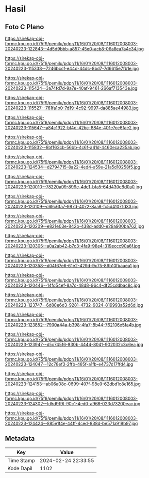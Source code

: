 # Hasil

## Foto C Plano

https://sirekap-obj-formc.kpu.go.id/75f9/pemilu/pdpr/11/16/01/20/08/1116012008003-20240223-122843--4d5d9bbb-a857-45e0-acb8-06a8ea7a4c34.jpg

https://sirekap-obj-formc.kpu.go.id/75f9/pemilu/pdpr/11/16/01/20/08/1116012008003-20240223-115338--7246bccf-e44d-44dc-8bd7-7d6615e7fb1e.jpg

https://sirekap-obj-formc.kpu.go.id/75f9/pemilu/pdpr/11/16/01/20/08/1116012008003-20240223-115424--3a74fd7d-9a7e-40af-9461-266af713543e.jpg

https://sirekap-obj-formc.kpu.go.id/75f9/pemilu/pdpr/11/16/01/20/08/1116012008003-20240223-115527--761fa1b0-7d19-4c92-9997-da885ae44983.jpg

https://sirekap-obj-formc.kpu.go.id/75f9/pemilu/pdpr/11/16/01/20/08/1116012008003-20240223-115647--a84c1922-bf4d-42bc-884e-401e7ce6fae2.jpg

https://sirekap-obj-formc.kpu.go.id/75f9/pemilu/pdpr/11/16/01/20/08/1116012008003-20240223-115832--8bf163cb-56bb-4c6f-a41d-4460eca235ab.jpg

https://sirekap-obj-formc.kpu.go.id/75f9/pemilu/pdpr/11/16/01/20/08/1116012008003-20240223-124534--d2794715-8a22-4ed4-a59e-21a5d10258f5.jpg

https://sirekap-obj-formc.kpu.go.id/75f9/pemilu/pdpr/11/16/01/20/08/1116012008003-20240223-120010--78220a09-899e-4de1-bfa5-64d430e8d0a0.jpg

https://sirekap-obj-formc.kpu.go.id/75f9/pemilu/pdpr/11/16/01/20/08/1116012008003-20240223-120109--c69c6fa7-987d-4072-8aa8-fc5d41071d33.jpg

https://sirekap-obj-formc.kpu.go.id/75f9/pemilu/pdpr/11/16/01/20/08/1116012008003-20240223-120209--e821e03e-842b-438d-add0-e29a900ba762.jpg

https://sirekap-obj-formc.kpu.go.id/75f9/pemilu/pdpr/11/16/01/20/08/1116012008003-20240223-120305--a0a2ab42-b7c3-4fa9-98e4-319eccc90a6f.jpg

https://sirekap-obj-formc.kpu.go.id/75f9/pemilu/pdpr/11/16/01/20/08/1116012008003-20240223-120358--d04f67e6-61e2-429d-9c75-89b10fbaaea1.jpg

https://sirekap-obj-formc.kpu.go.id/75f9/pemilu/pdpr/11/16/01/20/08/1116012008003-20240223-120446--14fd54ef-8a7c-48d8-96c4-df25cddbac8c.jpg

https://sirekap-obj-formc.kpu.go.id/75f9/pemilu/pdpr/11/16/01/20/08/1116012008003-20240223-123747--6d88e6d3-9281-4732-9024-819993a52d6d.jpg

https://sirekap-obj-formc.kpu.go.id/75f9/pemilu/pdpr/11/16/01/20/08/1116012008003-20240223-123852--7900a44a-b398-4fa7-8b44-762106e5fa4b.jpg

https://sirekap-obj-formc.kpu.go.id/75f9/pemilu/pdpr/11/16/01/20/08/1116012008003-20240223-123947--d5c745f6-830b-4444-8041-902032c3c6ea.jpg

https://sirekap-obj-formc.kpu.go.id/75f9/pemilu/pdpr/11/16/01/20/08/1116012008003-20240223-124047--12c78ef3-2ffb-485f-a1fb-e4737d17ffd4.jpg

https://sirekap-obj-formc.kpu.go.id/75f9/pemilu/pdpr/11/16/01/20/08/1116012008003-20240223-124153--ab06a08c-0699-407f-98e0-62dbd1c8e165.jpg

https://sirekap-obj-formc.kpu.go.id/75f9/pemilu/pdpr/11/16/01/20/08/1116012008003-20240223-124302--fd5d9f9f-90c1-4ed0-a968-023d73200eac.jpg

https://sirekap-obj-formc.kpu.go.id/75f9/pemilu/pdpr/11/16/01/20/08/1116012008003-20240223-124424--885e1f4e-44ff-4ced-838d-be571a918b97.jpg


## Metadata

| Key        | Value               |
| ---------- | ------------------- |
| Time Stamp | 2024-02-24 22:33:55 |
| Kode Dapil | 1102                |



